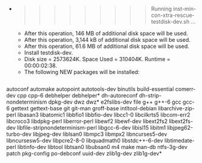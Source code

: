 * >>>>>>>>> Running inst-min-con-xtra-rescue-testdisk-dev.sh ...
  * After this operation, 146 MB of additional disk space will be used.
  * After this operation, 3,144 kB of additional disk space will be used.
  * After this operation, 61.6 MB of additional disk space will be used.
  * Install testdisk-dev.
  * Disk size = 2573624K. Space Used = 310404K. Runtime = 00:00:02:38.
  * The following NEW packages will be installed:
  ```bash
autoconf automake autopoint autotools-dev binutils
build-essential comerr-dev cpp cpp-6 debhelper
debhelper* dh-autoreconf dh-strip-nondeterminism dpkg-dev dwz
dwz* e2fslibs-dev file g++ g++-6
gcc gcc-6 gettext gettext-base git
git-man groff-base intltool-debian libarchive-zip-perl libasan3
libatomic1 libbfio1 libbfio-dev libcc1-0 libcilkrts5
libcom-err2 libcroco3 libdpkg-perl liberror-perl libewf2
libewf-dev libext2fs2 libext2fs-dev libfile-stripnondeterminism-perl libgcc-6-dev
libisl15 libitm1 libjpeg62-turbo-dev libjpeg-dev liblsan0
libmpc3 libmpx2 libncurses5-dev libncursesw5-dev libpcre2-8-0
libquadmath0 libstdc++-6-dev libtimedate-perl libtinfo-dev libtool
libtsan0 libubsan0 m4 make man-db
ntfs-3g-dev patch pkg-config po-debconf uuid-dev
zlib1g-dev zlib1g-dev*
  ```
